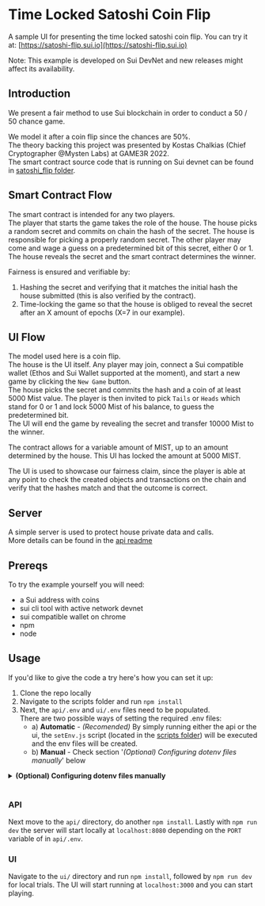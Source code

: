 # Time Locked Satoshi Coin Flip

A sample UI for presenting the time locked satoshi coin flip.
You can try it at: [https://satoshi-flip.sui.io](https://satoshi-flip.sui.io)

Note: This example is developed on Sui DevNet and new releases might affect its availability.

## Introduction

We present a fair method to use Sui blockchain in order to conduct a 50 / 50 chance game.

We model it after a coin flip since the chances are 50%.<br/>
The theory backing this project was presented by Kostas Chalkias (Chief Cryptographer @Mysten Labs) at GAME3R 2022.<br/>
The smart contract source code that is running on Sui devnet can be found in [satoshi_flip folder](satoshi_flip/sources/satoshi_flip.move).

## Smart Contract Flow

The smart contract is intended for any two players.<br/>
The player that starts the game takes the role of the house. The house picks a random secret and commits on chain the hash of the secret. The house is responsible for picking a properly random secret.
The other player may come and wage a guess on a predetermined bit of this secret, either 0 or 1.
The house reveals the secret and the smart contract determines the winner.

Fairness is ensured and verifiable by:

1) Hashing the secret and verifying that it matches the initial hash the house submitted (this is also verified by the contract).
2) Time-locking the game so that the house is obliged to reveal the secret after an X amount of epochs (X=7 in our example). 

## UI Flow

The model used here is a coin flip.<br/>
The house is the UI itself. Any player may join, connect a Sui compatible wallet (Ethos and Sui Wallet supported at the moment), and start a new game by clicking the `New Game` button. <br/>
The house picks the secret and commits the hash and a coin of at least 5000 Mist value.
The player is then invited to pick `Tails` or `Heads` which stand for 0 or 1 and lock 5000 Mist of his balance, to guess the predetermined bit.<br/>
The UI will end the game by revealing the secret and transfer 10000 Mist to the winner.

The contract allows for a variable amount of MIST, up to an amount determined by the house. This UI has locked the amount at 5000 MIST.

The UI is used to showcase our fairness claim, since the player is able at any point to check the created objects and transactions on the chain and verify that the hashes match and that the outcome is correct.

## Server
A simple server is used to protect house private data and calls.<br/>
More details can be found in the [api readme](api)

## Prereqs
To try the example yourself you will need:
- a Sui address with coins
- sui cli tool with active network devnet
- sui compatible wallet on chrome
- npm
- node

## Usage
If you'd like to give the code a try here's how you can set it up:

1) Clone the repo locally
2) Navigate to the scripts folder and run `npm install`
3) Next, the `api/.env` and `ui/.env` files need to be populated.<br/>
    There are two possible ways of setting the required .env files:
    - a) **Automatic** - *(Recomended)* By simply running either the api or the ui, the `setEnv.js` script (located in the [scripts folder](scripts/dev)) will be executed and the env files will be created.
    - b) **Manual** - Check section '*(Optional) Configuring dotenv files manually*' below

<details>
<summary> <b>(Optional) Configuring dotenv files manually</b> </summary>
Navigate to the api folder <code>api/</code> and edit (or create) the <code>api/.env</code> file, set the following values to ones that make sense for you:

```dotenv
PORT=8080
TRUSTED_ORIGINS=["http://localhost:3000"]
BANKER_ADDRESS=<your Sui address or leave empty, the setEnv.js script runs on api and ui launch>
PACKAGE_ADDRESS=<the address of the satoshi_flip package on the Sui network you use or leave empty, the setEnv.js script runs on api and ui launch>
PRIVATE_KEY=<the private key coresponding to the active address in a [byte array] or leave empty since the setEnv.js script runs on api and ui launch>
```

If you left any or both of <code>BANKER_ADDRESS</code> and <code>PACKAGE_ADDRESS</code> empty then navigate to <code>scripts</code> folder and run <code>npm run dev</code> to have them automatically completed. 
This script will set the first <code>ED25519</code> address you own as the active-address and will publish the contract on the active network (must be devnet).
Also it will set the <code>PRIVATE_KEY</code>.

### Smart contract (custom set up)
To deploy the smart contract yourself, if you skipped using the <code>setEnv.js</code> script, navigate the the contracts directory <code>satoshi_flip</code> and press <code>sui publish --gas-budget 5000</code>. Get the package id from the output and put it in the <code>api/.env</code> and <code>ui/.env</code> files (check the templates for the appropriate variable naming).

</details><br/>

### API
Next move to the `api/` directory, do another `npm install`.
Lastly with `npm run dev` the server will start locally at `localhost:8080` depending on the `PORT` variable of in `api/.env`.

### UI
Navigate to the `ui/` directory and run `npm install`, followed by `npm run dev` for local trials. The UI will start running at `localhost:3000` and you can start playing.
